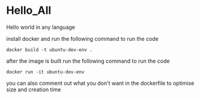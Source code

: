 # Hello_All
Hello world in any language

install docker and run the following command to run the code
``` shell
docker build -t ubuntu-dev-env .
```
after the image is built run the following command to run the code
``` shell
docker run -it ubuntu-dev-env
```

you can also comment out what you don't want in the dockerfile to optimise size and creation time
